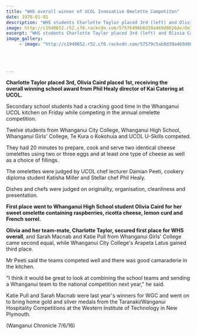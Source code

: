 ```yaml
---
title: "WHS overall winner of UCOL Innovative Omelette Competiton"
date: 1970-01-01
description: "WHS students Charlotte Taylor placed 3rd (left) and Olivia Caird placed 1st, receiving the overall winning school award from Phil Healy, director of Kai Catering at UCOL..."
image: http://c1940652.r52.cf0.rackcdn.com/57576496b8d39a469d0026de/Omlette-comp-at-UCOL-June-2016.jpg
excerpt: "WHS students Charlotte Taylor placed 3rd (left) and Olivia Caird placed 1st, receiving the overall winning school award from Phil Healy, director of Kai Catering at UCOL."
image_gallery:
     - image: "http://c1940652.r52.cf0.rackcdn.com/57579c5ab8d39a469d002703/UCOL-omelette-competition-7.6.16-Chron.jpg"
    
    
    
    
---
```


<p><strong>Charlotte Taylor placed 3rd, Olivia Caird placed 1st, receiving the overall&nbsp;winning school award from Phil Healy director of Kai Catering at UCOL.</strong></p>
<p>Secondary school students had a cracking good time in the Whanganui UCOL kitchen on Friday while competing in the annual omelette competition.</p>
<p>Twelve students from Whanganui City College, Whanganui High School, Whanganui Girls' College, Te Kura o Kokohuia and UCOL U-Skills competed.</p>
<p>They had 20 minutes to prepare, cook and serve two identical cheese omelettes using two or three eggs and at least one type of cheese as well as a choice of fillings.</p>
<p>The omelettes were judged by UCOL chef lecturer Damian Peeti, cookery diploma student Katisha Miller and Stellar chef Phil Healy.</p>
<p>Dishes and chefs were judged on originality, organisation, cleanliness and presentation.</p>
<p><strong>First place went to Whanganui High School student Olivia Caird for her sweet omelette containing raspberries, ricotta cheese, lemon curd and French sorrel.</strong></p>
<p><strong>Olivia and her team-mate, Charlotte Taylor, secured first place for WHS overall</strong>, and Sarah Macnab and Katie Pull from Whanganui Girls' College came second equal, while Whanganui City College's Arapeta Latus gained third place.</p>
<p>Mr Peeti said the teams competed well and there was good camaraderie in the kitchen.</p>
<p>"I think it would be great to look at combining the school teams and sending a Whanganui team to the national competition next year," he said.</p>
<p>Katie Pull and Sarah Macnab were last year's winners for WGC and went on to bring home gold and silver medals from the Taranaki/Wanganui Hospitality Competitions at the Western Institute of Technology in New Plymouth.</p>
<p><span>(Wanganui Chronicle 7/6/16)</span></p>

